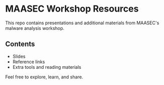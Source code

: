 # MAASEC Workshop Resources

This repo contains presentations and additional materials from MAASEC's malware analysis workshop.

## Contents
- Slides 
- Reference links  
- Extra tools and reading materials

Feel free to explore, learn, and share.
